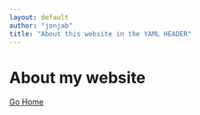 ```yaml
---
layout: default
author: "jonjab"
title: "About this website in the YAML HEADER"
---
```

# About my website

[Go Home](index.md)
